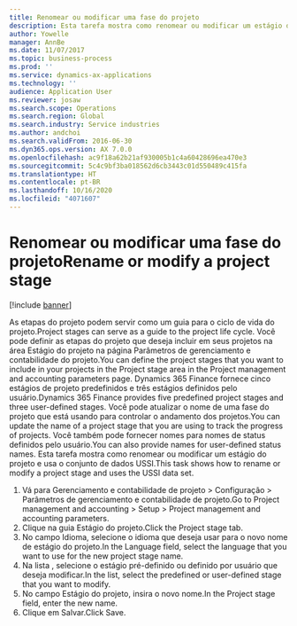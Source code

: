 ```yaml
---
title: Renomear ou modificar uma fase do projeto
description: Esta tarefa mostra como renomear ou modificar um estágio do projeto.
author: Yowelle
manager: AnnBe
ms.date: 11/07/2017
ms.topic: business-process
ms.prod: ''
ms.service: dynamics-ax-applications
ms.technology: ''
audience: Application User
ms.reviewer: josaw
ms.search.scope: Operations
ms.search.region: Global
ms.search.industry: Service industries
ms.author: andchoi
ms.search.validFrom: 2016-06-30
ms.dyn365.ops.version: AX 7.0.0
ms.openlocfilehash: ac9f18a62b21af930005b1c4a60428696ea470e3
ms.sourcegitcommit: 5c4c9bf3ba018562d6cb3443c01d550489c415fa
ms.translationtype: HT
ms.contentlocale: pt-BR
ms.lasthandoff: 10/16/2020
ms.locfileid: "4071607"
---
```

# <a name="rename-or-modify-a-project-stage"></a><span data-ttu-id="316d0-103">Renomear ou modificar uma fase do projeto</span><span class="sxs-lookup"><span data-stu-id="316d0-103">Rename or modify a project stage</span></span>

[!include [banner](../../includes/banner.md)]

<span data-ttu-id="316d0-104">As etapas do projeto podem servir como um guia para o ciclo de vida do projeto.</span><span class="sxs-lookup"><span data-stu-id="316d0-104">Project stages can serve as a guide to the project life cycle.</span></span> <span data-ttu-id="316d0-105">Você pode definir as etapas do projeto que deseja incluir em seus projetos na área Estágio do projeto na página Parâmetros de gerenciamento e contabilidade do projeto.</span><span class="sxs-lookup"><span data-stu-id="316d0-105">You can define the project stages that you want to include in your projects in the Project stage area in the Project management and accounting parameters page.</span></span> <span data-ttu-id="316d0-106">Dynamics 365 Finance fornece cinco estágios de projeto predefinidos e três estágios definidos pelo usuário.</span><span class="sxs-lookup"><span data-stu-id="316d0-106">Dynamics 365 Finance provides five predefined project stages and three user-defined stages.</span></span> <span data-ttu-id="316d0-107">Você pode atualizar o nome de uma fase do projeto que está usando para controlar o andamento dos projetos.</span><span class="sxs-lookup"><span data-stu-id="316d0-107">You can update the name of a project stage that you are using to track the progress of projects.</span></span> <span data-ttu-id="316d0-108">Você também pode fornecer nomes para nomes de status definidos pelo usuário.</span><span class="sxs-lookup"><span data-stu-id="316d0-108">You can also provide names for user-defined status names.</span></span> <span data-ttu-id="316d0-109">Esta tarefa mostra como renomear ou modificar um estágio do projeto e usa o conjunto de dados USSI.</span><span class="sxs-lookup"><span data-stu-id="316d0-109">This task shows how to rename or modify a project stage and uses the USSI data set.</span></span>

1. <span data-ttu-id="316d0-110">Vá para Gerenciamento e contabilidade de projeto > Configuração > Parâmetros de gerenciamento e contabilidade de projeto.</span><span class="sxs-lookup"><span data-stu-id="316d0-110">Go to Project management and accounting > Setup > Project management and accounting parameters.</span></span>
2. <span data-ttu-id="316d0-111">Clique na guia Estágio do projeto.</span><span class="sxs-lookup"><span data-stu-id="316d0-111">Click the Project stage tab.</span></span>
3. <span data-ttu-id="316d0-112">No campo Idioma, selecione o idioma que deseja usar para o novo nome de estágio do projeto.</span><span class="sxs-lookup"><span data-stu-id="316d0-112">In the Language field, select the language that you want to use for the new project stage name.</span></span>
4. <span data-ttu-id="316d0-113">Na lista , selecione o estágio pré-definido ou definido por usuário que deseja modificar.</span><span class="sxs-lookup"><span data-stu-id="316d0-113">In the list, select the predefined or user-defined stage that you want to modify.</span></span> 
5. <span data-ttu-id="316d0-114">No campo Estágio do projeto, insira o novo nome.</span><span class="sxs-lookup"><span data-stu-id="316d0-114">In the Project stage field, enter the new name.</span></span>
6. <span data-ttu-id="316d0-115">Clique em Salvar.</span><span class="sxs-lookup"><span data-stu-id="316d0-115">Click Save.</span></span>
